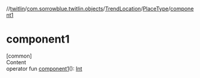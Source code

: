 //[twitlin](../../../index.md)/[com.sorrowblue.twitlin.objects](../../index.md)/[TrendLocation](../index.md)/[PlaceType](index.md)/[component1](component1.md)



# component1  
[common]  
Content  
operator fun [component1](component1.md)(): [Int](https://kotlinlang.org/api/latest/jvm/stdlib/kotlin/-int/index.html)  



